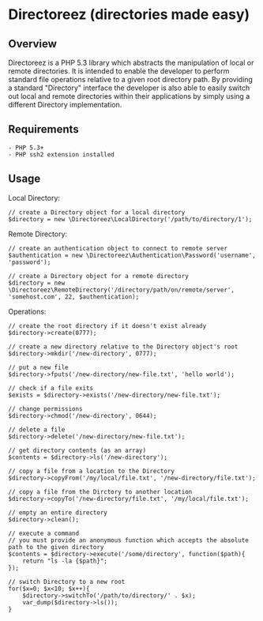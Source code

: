 Directoreez (directories made easy)
===================================

Overview
--------

Directoreez is a PHP 5.3 library which abstracts the manipulation of local or remote directories. It
is intended to enable the developer to perform standard file operations relative to a given root
directory path. By providing a standard "Directory" interface the developer is also able to easily switch out
local and remote directories within their applications by simply using a different Directory implementation.

Requirements
------------

    - PHP 5.3+
    - PHP ssh2 extension installed

Usage
-----

Local Directory:

    // create a Directory object for a local directory
    $directory = new \Directoreez\LocalDirectory('/path/to/directory/1');

Remote Directory:

    // create an authentication object to connect to remote server
    $authentication = new \Directoreez\Authentication\Password('username', 'password');

    // create a Directory object for a remote directory
    $directory = new \Directoreez\RemoteDirectory('/directory/path/on/remote/server', 'somehost.com', 22, $authentication);

Operations:

    // create the root directory if it doesn't exist already
    $directory->create(0777);

    // create a new directory relative to the Directory object's root
    $directory->mkdir('/new-directory', 0777);

    // put a new file
    $directory->fputs('/new-directory/new-file.txt', 'hello world');

    // check if a file exits
    $exists = $directory->exists('/new-directory/new-file.txt');

    // change permissions
    $directory->chmod('/new-directory', 0644);

    // delete a file
    $directory->delete('/new-directory/new-file.txt');

    // get directory contents (as an array)
    $contents = $directory->ls('/new-directory');

    // copy a file from a location to the Directory
    $directory->copyFrom('/my/local/file.txt', '/new-directory/file.txt');

    // copy a file from the Dirctory to another location
    $directory->copyTo('/new-directory/file.txt', '/my/local/file.txt');

    // empty an entire directory
    $directory->clean();

    // execute a command
    // you must provide an anonymous function which accepts the absolute path to the given directory
    $contents = $directory->execute('/some/directory', function($path){
        return "ls -la {$path}";
    });

    // switch Directory to a new root
    for($x=0; $x<10; $x++){
        $directory->switchTo('/path/to/directory/' . $x);
        var_dump($directory->ls());
    }

